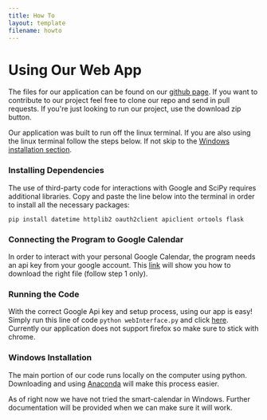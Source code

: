 ```yaml
---
title: How To
layout: template
filename: howto
--- 
```

# Using Our Web App
The files for our application can be found on our [github page](https://github.com/jsieving/smart-calendar). If you want to contribute to our project feel free to clone our repo and send in pull requests. If you're just looking to run our project, use the download zip button.

Our application was built to run off the linux terminal. If you are also using the linux terminal follow the steps below. If not skip to the [Windows installation section](#contact_form).

### Installing Dependencies
The use of third-party code for interactions with Google and SciPy requires additional libraries. Copy and paste the line below into the terminal in order to install all the necessary packages:

```
pip install datetime httplib2 oauth2client apiclient ortools flask
```
### Connecting the Program to Google Calendar
In order to interact with your personal Google Calendar, the program needs an api key from your google account. This [link](https://developers.google.com/calendar/quickstart/python) will show you how to download the right file (follow step 1 only).

### Running the Code
With the correct Google Api key and setup process, using our app is easy! Simply run this line of code `python webInterface.py`
and click [here](http://127.0.0.1:5000/). Currently our application does not support firefox so make sure to stick with chrome.


### <a id="contact_form"></a>Windows Installation
The main portion of our code runs locally on the computer using python. Downloading and using [Anaconda](https://www.anaconda.com/download/#download) will make this process easier.

As of right now we have not tried the smart-calendar in Windows. Further documentation will be provided when we can make sure it will work.
